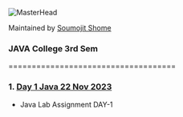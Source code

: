 ![MasterHead](https://bestanimations.com/media/sky/1088683783milky-way-night-sky-gif.gif)

Maintained by [Soumojit Shome](https://soumojitshome.vercel.app)

### JAVA College 3rd Sem

====================================

### 1. [Day 1 Java 22 Nov 2023](https://github.com/Soumojitshome2023/DSA-CPP-College-3rd-Sem/tree/main/Day%201%20Java%2022%20Nov%202023)

* Java Lab Assignment DAY-1
